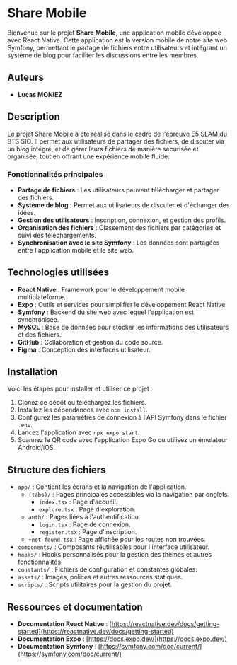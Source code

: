 # Share Mobile

Bienvenue sur le projet **Share Mobile**, une application mobile développée avec React Native. Cette application est la version mobile de notre site web Symfony, permettant le partage de fichiers entre utilisateurs et intégrant un système de blog pour faciliter les discussions entre les membres.

## Auteurs

- **Lucas MONIEZ**

## Description

Le projet Share Mobile a été réalisé dans le cadre de l'épreuve E5 SLAM du BTS SIO. Il permet aux utilisateurs de partager des fichiers, de discuter via un blog intégré, et de gérer leurs fichiers de manière sécurisée et organisée, tout en offrant une expérience mobile fluide.

### Fonctionnalités principales

- **Partage de fichiers** : Les utilisateurs peuvent télécharger et partager des fichiers.
- **Système de blog** : Permet aux utilisateurs de discuter et d'échanger des idées.
- **Gestion des utilisateurs** : Inscription, connexion, et gestion des profils.
- **Organisation des fichiers** : Classement des fichiers par catégories et suivi des téléchargements.
- **Synchronisation avec le site Symfony** : Les données sont partagées entre l'application mobile et le site web.

## Technologies utilisées

- **React Native** : Framework pour le développement mobile multiplateforme.
- **Expo** : Outils et services pour simplifier le développement React Native.
- **Symfony** : Backend du site web avec lequel l'application est synchronisée.
- **MySQL** : Base de données pour stocker les informations des utilisateurs et des fichiers.
- **GitHub** : Collaboration et gestion du code source.
- **Figma** : Conception des interfaces utilisateur.

## Installation

Voici les étapes pour installer et utiliser ce projet :
1. Clonez ce dépôt ou téléchargez les fichiers.  
2. Installez les dépendances avec `npm install`.  
3. Configurez les paramètres de connexion à l'API Symfony dans le fichier `.env`.  
4. Lancez l'application avec `npx expo start`.  
5. Scannez le QR code avec l'application Expo Go ou utilisez un émulateur Android/iOS.

## Structure des fichiers

- `app/` : Contient les écrans et la navigation de l'application.
  - `(tabs)/` : Pages principales accessibles via la navigation par onglets.
    - `index.tsx` : Page d'accueil.
    - `explore.tsx` : Page d'exploration.
  - `auth/` : Pages liées à l'authentification.
    - `login.tsx` : Page de connexion.
    - `register.tsx` : Page d'inscription.
  - `+not-found.tsx` : Page affichée pour les routes non trouvées.
- `components/` : Composants réutilisables pour l'interface utilisateur.
- `hooks/` : Hooks personnalisés pour la gestion des thèmes et autres fonctionnalités.
- `constants/` : Fichiers de configuration et constantes globales.
- `assets/` : Images, polices et autres ressources statiques.
- `scripts/` : Scripts utilitaires pour la gestion du projet.

## Ressources et documentation

- **Documentation React Native** : [https://reactnative.dev/docs/getting-started](https://reactnative.dev/docs/getting-started)
- **Documentation Expo** : [https://docs.expo.dev/](https://docs.expo.dev/)
- **Documentation Symfony** : [https://symfony.com/doc/current/](https://symfony.com/doc/current/)
